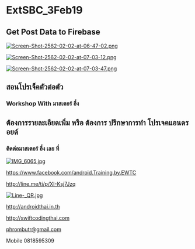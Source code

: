 # ExtSBC_3Feb19
## Get Post Data to Firebase

[![Screen-Shot-2562-02-02-at-06-47-02.png](https://i.postimg.cc/HLZqs0JT/Screen-Shot-2562-02-02-at-06-47-02.png)](https://postimg.cc/8FvKZ6BY)

[![Screen-Shot-2562-02-02-at-07-03-12.png](https://i.postimg.cc/WzrCnQ54/Screen-Shot-2562-02-02-at-07-03-12.png)](https://postimg.cc/PvXSfFsG)

[![Screen-Shot-2562-02-02-at-07-03-47.png](https://i.postimg.cc/Yq6TmB4n/Screen-Shot-2562-02-02-at-07-03-47.png)](https://postimg.cc/9rfLvSYZ)

## สอนโปรเจ็คตัวต่อตัว
### Workshop With มาสเตอร์ อึ่ง

## ต้องการรายละเอียดเพิ่ม หรือ ต้องการ ปรึกษาการทำ โปรเจคแอนดรอยด์
### ติดต่อมาสเตอร์ อึ่ง เลย ที่

[![IMG_6065.jpg](https://s26.postimg.cc/kajrs6fbt/IMG_6065.jpg)](https://postimg.cc/image/7j5llo5jp/)

https://www.facebook.com/android.Training.by.EWTC

http://line.me/ti/p/XI-Ksj7Jzq

[![Line-_QR.jpg](https://s26.postimg.cc/dwuoozv15/Line-_QR.jpg)](https://postimg.cc/image/mrvizijth/)

http://androidthai.in.th

http://swiftcodingthai.com    

phrombutr@gmail.com

Mobile 0818595309
